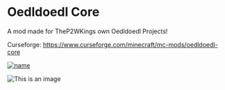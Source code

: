 # Oedldoedl Core
A mod made for TheP2WKings own Oedldoedl Projects!

Curseforge: https://www.curseforge.com/minecraft/mc-mods/oedldoedl-core

[![name](https://img.shields.io/static/v1?message=%20available%20for%201.12.2&logo=curseforge&style=for-the-badge&labelColor=cd603d&color=1e1e1e&logoColor=black&label)](https://www.curseforge.com/minecraft/mc-mods/oedldoedl-core)

![This is an image](https://img.shields.io/static/v1?message=%20available%20for%201.12.2&logo=curseforge&style=for-the-badge&labelColor=cd603d&color=1e1e1e&logoColor=black&label)
